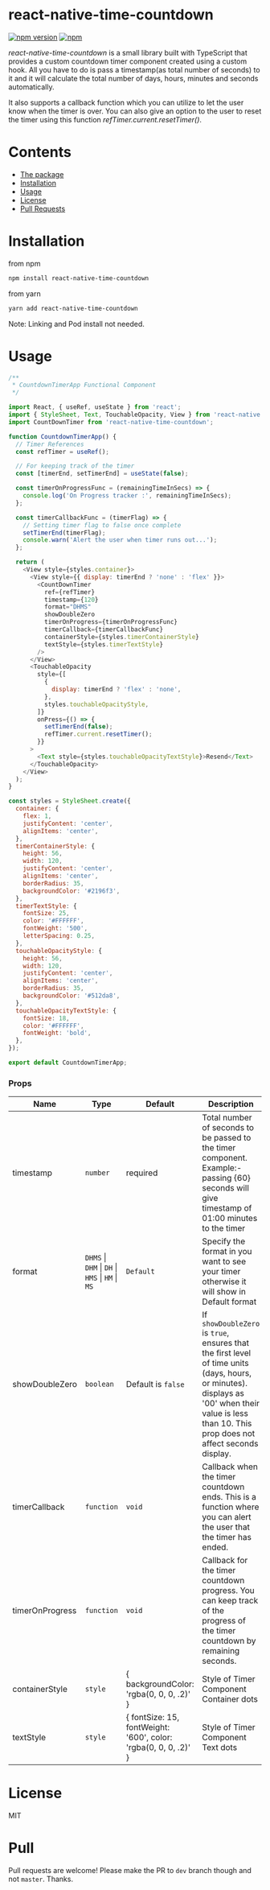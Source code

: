 # react-native-time-countdown

[![npm version](https://badge.fury.io/js/react-native-time-countdown.svg)](https://www.npmjs.com/package/react-native-time-countdown)
[![npm](https://img.shields.io/npm/dm/react-native-time-countdown.svg)]()

<i>react-native-time-countdown</i> is a small library built with TypeScript that provides a custom countdown timer
component created using a custom hook. All you have to do is pass a timestamp(as total number of seconds) to it and it will calculate the total number of days, hours, minutes and seconds automatically.

It also supports a callback function which you can utilize to let the user know when the timer is over. You can also give an option to the user to reset the timer using this function <i>refTimer.current.resetTimer()</i>.

# Contents

- [The package](#react-native-time-countdown)
- [Installation](#installation)
- [Usage](#usage)
- [License](#license)
- [Pull Requests](#pull)
<!-- - [Examples](#examples) -->

# Installation

from npm

```bash
npm install react-native-time-countdown
```

from yarn

```bash
yarn add react-native-time-countdown
```

Note: Linking and Pod install not needed.

# Usage

```javascript
/**
 * CountdownTimerApp Functional Component
 */

import React, { useRef, useState } from 'react';
import { StyleSheet, Text, TouchableOpacity, View } from 'react-native';
import CountDownTimer from 'react-native-time-countdown';

function CountdownTimerApp() {
  // Timer References
  const refTimer = useRef();

  // For keeping track of the timer
  const [timerEnd, setTimerEnd] = useState(false);

  const timerOnProgressFunc = (remainingTimeInSecs) => {
    console.log('On Progress tracker :', remainingTimeInSecs);
  };

  const timerCallbackFunc = (timerFlag) => {
    // Setting timer flag to false once complete
    setTimerEnd(timerFlag);
    console.warn('Alert the user when timer runs out...');
  };

  return (
    <View style={styles.container}>
      <View style={{ display: timerEnd ? 'none' : 'flex' }}>
        <CountDownTimer
          ref={refTimer}
          timestamp={120}
          format="DHMS"
          showDoubleZero
          timerOnProgress={timerOnProgressFunc}
          timerCallback={timerCallbackFunc}
          containerStyle={styles.timerContainerStyle}
          textStyle={styles.timerTextStyle}
        />
      </View>
      <TouchableOpacity
        style={[
          {
            display: timerEnd ? 'flex' : 'none',
          },
          styles.touchableOpacityStyle,
        ]}
        onPress={() => {
          setTimerEnd(false);
          refTimer.current.resetTimer();
        }}
      >
        <Text style={styles.touchableOpacityTextStyle}>Resend</Text>
      </TouchableOpacity>
    </View>
  );
}

const styles = StyleSheet.create({
  container: {
    flex: 1,
    justifyContent: 'center',
    alignItems: 'center',
  },
  timerContainerStyle: {
    height: 56,
    width: 120,
    justifyContent: 'center',
    alignItems: 'center',
    borderRadius: 35,
    backgroundColor: '#2196f3',
  },
  timerTextStyle: {
    fontSize: 25,
    color: '#FFFFFF',
    fontWeight: '500',
    letterSpacing: 0.25,
  },
  touchableOpacityStyle: {
    height: 56,
    width: 120,
    justifyContent: 'center',
    alignItems: 'center',
    borderRadius: 35,
    backgroundColor: '#512da8',
  },
  touchableOpacityTextStyle: {
    fontSize: 18,
    color: '#FFFFFF',
    fontWeight: 'bold',
  },
});

export default CountdownTimerApp;
```

<!-- # Updates 🚀 -->

### Props

| Name            | Type                                             | Default                                                         | Description                                                                                                                                                                                        |
| --------------- | ------------------------------------------------ | --------------------------------------------------------------- | -------------------------------------------------------------------------------------------------------------------------------------------------------------------------------------------------- |
| timestamp       | `number`                                         | required                                                        | Total number of seconds to be passed to the timer component. Example:- passing {60} seconds will give timestamp of 01:00 minutes to the timer                                                      |
| format          | `DHMS` \| `DHM` \| `DH` \| `HMS` \| `HM` \| `MS` | `Default`                                                       | Specify the format in you want to see your timer otherwise it will show in Default format                                                                                                          |
| showDoubleZero  | `boolean`                                        | Default is `false`                                              | If `showDoubleZero` is `true`, ensures that the first level of time units (days, hours, or minutes). displays as '00' when their value is less than 10. This prop does not affect seconds display. |
| timerCallback   | `function`                                       | `void`                                                          | Callback when the timer countdown ends. This is a function where you can alert the user that the timer has ended.                                                                                  |
| timerOnProgress | `function`                                       | `void`                                                          | Callback for the timer countdown progress. You can keep track of the progress of the timer countdown by remaining seconds.                                                                         |
| containerStyle  | `style`                                          | { backgroundColor: 'rgba(0, 0, 0, .2)' }                        | Style of Timer Component Container dots                                                                                                                                                            |
| textStyle       | `style`                                          | { fontSize: 15, fontWeight: '600', color: 'rgba(0, 0, 0, .2)' } | Style of Timer Component Text dots                                                                                                                                                                 |

# License

MIT

# Pull

Pull requests are welcome! Please make the PR to `dev` branch though and not `master`. Thanks.
